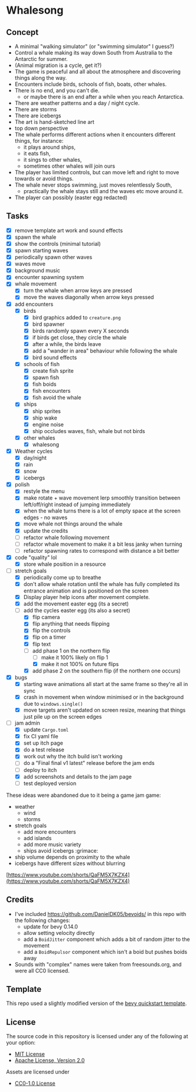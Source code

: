 # Whalesong

## Concept

- A minimal "walking simulator" (or "swimming simulator" I guess?)
- Control a whale making its way down South from Australia to the Antarctic for summer.
- (Animal migration is a cycle, get it?)
- The game is peaceful and all about the atmosphere and discovering things along the way.
- Encounters include birds, schools of fish, boats, other whales.
- There is no end, and you can't die.
  - or maybe there is an end after a while when you reach Antarctica.
- There are weather patterns and a day / night cycle. 
- There are storms
- There are icebergs
- The art is hand-sketched line art
- top down perspective
- The whale performs different actions when it encounters different things, for instance:
  - it plays around ships,
  - it eats fish,
  - it sings to other whales,
  - sometimes other whales will join ours
- The player has limited controls, but can move left and right to move towards or avoid things.
- The whale never stops swimming, just moves relentlessly South,
  - practically the whale stays still and the waves etc move around it.
- The player can possibly (easter egg redacted)


## Tasks

- [x] remove template art work and sound effects
- [x] spawn the whale
- [x] show the controls (minimal tutorial)
- [x] spawn starting waves
- [x] periodically spawn other waves
- [x] waves move
- [x] background music
- [x] encounter spawning system
- [x] whale movement
  - [x] turn the whale when arrow keys are pressed
  - [x] move the waves diagonally when arrow keys pressed
- [x] add encounters
  - [x] birds
    - [x] bird graphics added to `creature.png`
    - [x] bird spawner
    - [x] birds randomly spawn every X seconds
    - [x] if birds get close, they circle the whale
    - [x] after a while, the birds leave
    - [x] add a "wander in area" behaviour while following the whale
    - [x] bird sound effects
  - [x] schools of fish
    - [x] create fish sprite
    - [x] spawn fish
    - [x] fish boids
    - [x] fish encounters
    - [x] fish avoid the whale
  - [x] ships
    - [x] ship sprites
    - [x] ship wake
    - [x] engine noise
    - [x] ship occludes waves, fish, whale but not birds
  - [x] other whales
    - [x] whalesong
- [x] Weather cycles
  - [x] day/night
  - [x] rain
  - [x] snow
  - [x] icebergs
- [x] polish
  - [x] restyle the menu
  - [x] make rotate + wave movement lerp smoothly transition between left/off/right instead of jumping immediately
  - [x] when the whale turns there is a lot of empty space at the screen edges - no waves
  - [x] move whale not things around the whale
  - [x] update the credits
  - [ ] refactor whale following movement
  - [ ] refactor whale movement to make it a bit less janky when turning
  - [ ] refactor spawning rates to correspond with distance a bit better
- [x] code "quality" lol
  - [x] store whale position in a resource
- [ ] stretch goals
  - [x] periodically come up to breathe
  - [x] don't allow whale rotation until the whale has fully completed its entrance animation and is positioned on the screen
  - [x] Display player help icons after movement complete.
  - [x] add the movement easter egg (its a secret)
  - [ ] add the cycles easter egg (its also a secret)
    - [x] flip camera
    - [x] flip anything that needs flipping
    - [x] flip the controls
    - [x] flip on a timer
    - [x] flip text
    - [ ] add phase 1 on the northern flip 
      - [ ] make it 100% likely on flip 1
      - [x] make it not 100% on future flips
    - [x] add phase 2 on the southern flip (if the northern one occurs)
- [x] bugs
  - [x] starting wave animations all start at the same frame so they're all in sync
  - [x] crash in movement when window minimised or in the background due to `windows.single()`
  - [x] move targets aren't updated on screen resize, meaning that things just pile up on the screen edges
- [ ] jam admin
  - [x] update `Cargo.toml`
  - [x] fix CI yaml file
  - [x] set up itch page
  - [x] do a test release
  - [x] work out why the itch build isn't working
  - [ ] do a "Final final v1 latest" release before the jam ends
  - [ ] deploy to itch
  - [x] add screenshots and details to the jam page
  - [ ] test deployed version

These ideas were abandoned due to it being a game jam game:

  - weather
    - wind
    - storms
  - stretch goals
    - add more encounters
    - add islands
    - add more music variety
    - ships avoid icebergs :grimace:
  - ship volume depends on proximity to the whale
  - icebergs have different sizes without blurring
  
[https://www.youtube.com/shorts/QaFM5X7KZX4](https://www.youtube.com/shorts/QaFM5X7KZX4)

## Credits

- I've included https://github.com/DanielDK05/bevoids/ in this repo with the following changes:
  - update for bevy 0.14.0
  - allow setting velocity directly
  - add a `BoidJitter` component which adds a bit of random jitter to the movement
  - add a `BoidRepulsor` component which isn't a boid but pushes boids away
- Sounds with "complex" names were taken from freesounds.org, and were all CC0 licensed.

## Template

This repo used a slightly modified version of the [bevy quickstart template](https://github.com/TheBevyFlock/bevy_quickstart/).

## License

The source code in this repository is licensed under any of the following at your option:

- [MIT License](./LICENSE-MIT.txt)
- [Apache License, Version 2.0](./LICENSE-Apache-2.0.txt)

Assets are licensed under

- [CC0-1.0 License](./LICENSE-CC0-1.0.txt)
